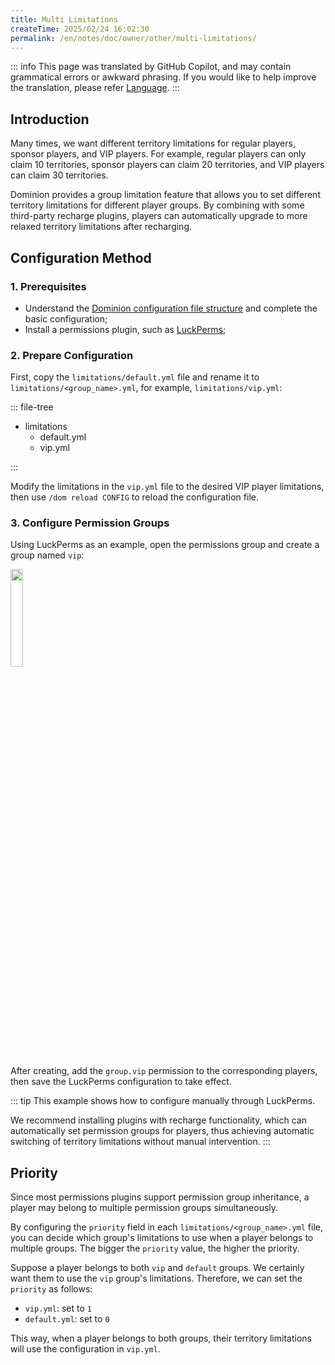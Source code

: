 ```yaml
---
title: Multi Limitations
createTime: 2025/02/24 16:02:30
permalink: /en/notes/doc/owner/other/multi-limitations/
---
```


::: info
This page was translated by GitHub Copilot, and may contain grammatical errors or awkward phrasing.
If you would like to help improve the translation, please refer [Language](/en/notes/doc/owner/config-ref/languages/).
:::

## Introduction

Many times, we want different territory limitations for regular players, sponsor players, and VIP players. For example,
regular players can only claim 10 territories, sponsor players can claim 20 territories, and VIP players can claim 30
territories.

Dominion provides a group limitation feature that allows you to set different territory limitations for different player
groups.
By combining with some third-party recharge plugins, players can automatically upgrade to more relaxed territory
limitations after recharging.

## Configuration Method

### 1. Prerequisites

- Understand the [Dominion configuration file structure](/en/notes/doc/owner/config-ref/overview/) and complete the
  basic configuration;
- Install a permissions plugin, such as [LuckPerms](https://luckperms.net/);

### 2. Prepare Configuration

First, copy the `limitations/default.yml` file and rename it to `limitations/<group_name>.yml`, for example,
`limitations/vip.yml`:

::: file-tree

- limitations
    - default.yml
    - vip.yml

:::

Modify the limitations in the `vip.yml` file to the desired VIP player limitations, then use `/dom reload CONFIG` to
reload the configuration file.

### 3. Configure Permission Groups

Using LuckPerms as an example, open the permissions group and create a group named `vip`:

<img src="https://ssl.lunadeer.cn:14437/i/2024/08/20/66c46029af3ed.png" alt="" width="20%">

After creating, add the `group.vip` permission to the corresponding players, then save the LuckPerms configuration to
take effect.

::: tip
This example shows how to configure manually through LuckPerms.

We recommend installing plugins with recharge functionality, which can automatically set permission groups for players,
thus achieving automatic switching of territory limitations without manual intervention.
:::

## Priority

Since most permissions plugins support permission group inheritance, a player may belong to multiple permission groups
simultaneously.

By configuring the `priority` field in each `limitations/<group_name>.yml` file, you can decide which group's
limitations to use when a player belongs to multiple groups.
The bigger the `priority` value, the higher the priority.

Suppose a player belongs to both `vip` and `default` groups. We certainly want them to use the `vip` group's
limitations.
Therefore, we can set the `priority` as follows:

- `vip.yml`: set to `1`
- `default.yml`: set to `0`

This way, when a player belongs to both groups, their territory limitations will use the configuration in `vip.yml`.
